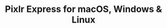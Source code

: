---
name: Pixlr Express
url: 'https://pixlr.com/express/'
category: Photo & Video
title: 'Pixlr Express for macOS, Windows & Linux'
key: pixlr-express

---